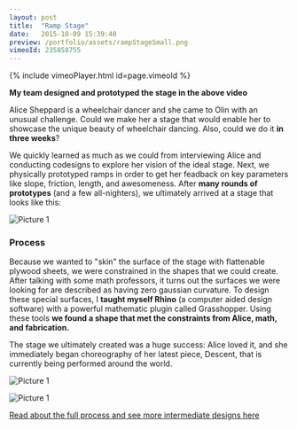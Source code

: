 ```yaml
---
layout: post
title:  "Ramp Stage"
date:   2015-10-09 15:39:40
preview: /portfolio/assets/rampStageSmall.png
vimeoId: 235858755
---
```


{% include vimeoPlayer.html id=page.vimeoId %}

__My team designed and prototyped the stage in the above video__

Alice Sheppard is a wheelchair dancer and she came to Olin with an unusual challenge. Could we make her a stage that would enable her to showcase the unique beauty of wheelchair dancing. Also, could we do it __in three weeks__?

We quickly learned as much as we could from interviewing Alice and conducting codesigns to explore her vision of the ideal stage. Next, we physically prototyped ramps in order to get her feadback on key parameters like slope, friction, length, and awesomeness. After __many rounds of prototypes__ (and a few all-nighters), we ultimately arrived at a stage that looks like this:

![Picture 1]({{"/assets/rampLarge.jpg"|absolute_url}})

### Process

Because we wanted to "skin" the surface of the stage with flattenable plywood sheets, we were constrained in the shapes that we could create. After talking with some math professors, it turns out the surfaces we were looking for are described as having zero gaussian curvature. To design these special surfaces, I __taught myself Rhino__ (a computer aided design software) with a powerful mathematic plugin called Grasshopper. Using these tools __we found a shape that met the constraints from Alice, math, and fabrication.__ 

The stage we ultimately created was a huge success: Alice loved it, and she immediately began choreography of her latest piece, Descent, that is currently being performed around the world.

![Picture 1]({{"/assets/rampPaper.jpg"|absolute_url}})

![Picture 1]({{"/assets/rampBuilding.jpg"|absolute_url}})


[Read about the full process and see more intermediate designs here](http://aplusa.org/projects/ramp-alice-sheppard/)